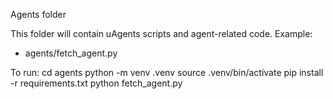Agents folder

This folder will contain uAgents scripts and agent-related code. Example:

- agents/fetch_agent.py

To run:
cd agents
python -m venv .venv
source .venv/bin/activate
pip install -r requirements.txt
python fetch_agent.py
